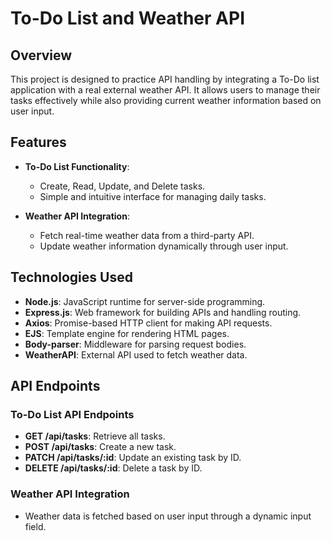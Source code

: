 # To-Do List and Weather API

## Overview
This project is designed to practice API handling by integrating a To-Do list application with a real external weather API. It allows users to manage their tasks effectively while also providing current weather information based on user input.

## Features
- **To-Do List Functionality**:
  - Create, Read, Update, and Delete tasks.
  - Simple and intuitive interface for managing daily tasks.
  
- **Weather API Integration**:
  - Fetch real-time weather data from a third-party API.
  - Update weather information dynamically through user input.
  
## Technologies Used
- **Node.js**: JavaScript runtime for server-side programming.
- **Express.js**: Web framework for building APIs and handling routing.
- **Axios**: Promise-based HTTP client for making API requests.
- **EJS**: Template engine for rendering HTML pages.
- **Body-parser**: Middleware for parsing request bodies.
- **WeatherAPI**: External API used to fetch weather data.

## API Endpoints
### To-Do List API Endpoints
- **GET /api/tasks**: Retrieve all tasks.
- **POST /api/tasks**: Create a new task.
- **PATCH /api/tasks/:id**: Update an existing task by ID.
- **DELETE /api/tasks/:id**: Delete a task by ID.

### Weather API Integration
- Weather data is fetched based on user input through a dynamic input field.
